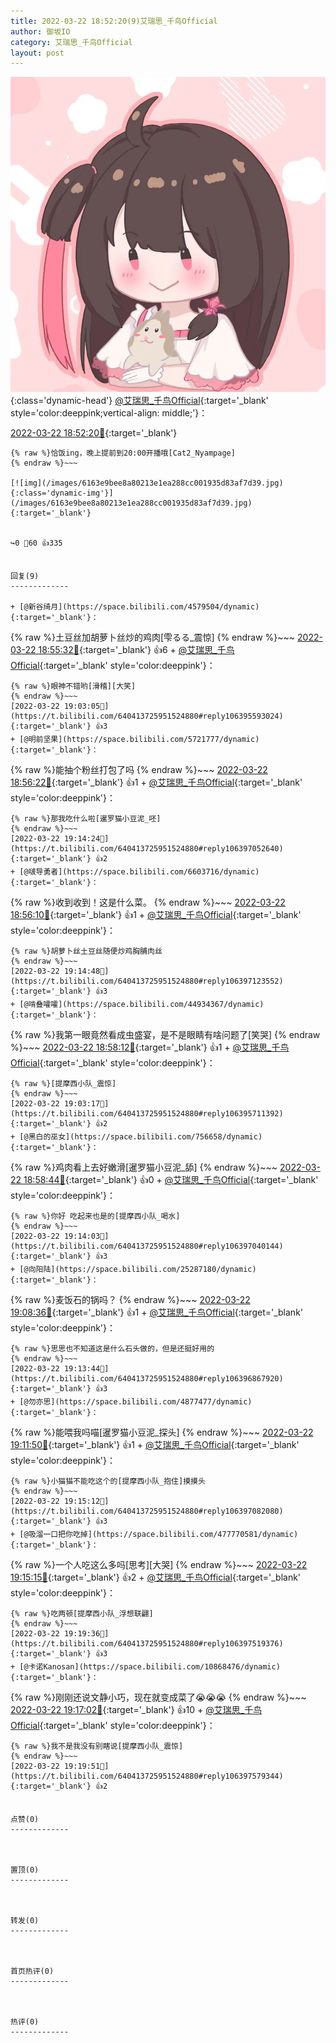 ```yaml
---
title: 2022-03-22 18:52:20(9)艾瑞思_千鸟Official
author: 御坂IO
category: 艾瑞思_千鸟Official
layout: post
---
```


![img](/images/7e08840c56f251de28bdf766b647bd5fe9a5d50a.jpg){:class='dynamic-head'}
[@艾瑞思_千鸟Official](https://space.bilibili.com/1090010845/dynamic){:target='_blank' style='color:deeppink;vertical-align: middle;'}：

[2022-03-22 18:52:20🔗](https://t.bilibili.com/640413725951524880){:target='_blank'}

~~~
{% raw %}恰饭ing，晚上提前到20:00开播哦[Cat2_Nyampage]
{% endraw %}~~~

[![img](/images/6163e9bee8a80213e1ea288cc001935d83af7d39.jpg){:class='dynamic-img'}](/images/6163e9bee8a80213e1ea288cc001935d83af7d39.jpg){:target='_blank'}


↪️0 💬60 👍335


回复(9)
-------------

+ [@新谷绮月](https://space.bilibili.com/4579504/dynamic){:target='_blank'}：
~~~
{% raw %}土豆丝加胡萝卜丝炒的鸡肉[雫るる_震惊]
{% endraw %}~~~
[2022-03-22 18:55:32🔗](https://t.bilibili.com/640413725951524880#reply106394827600){:target='_blank'} 👍6
    + [@艾瑞思_千鸟Official](https://space.bilibili.com/1090010845/dynamic){:target='_blank' style='color:deeppink'}：
~~~
{% raw %}眼神不错哟[滑稽][大笑]
{% endraw %}~~~
[2022-03-22 19:03:05🔗](https://t.bilibili.com/640413725951524880#reply106395593024){:target='_blank'} 👍3
+ [@明前坚果](https://space.bilibili.com/5721777/dynamic){:target='_blank'}：
~~~
{% raw %}能抽个粉丝打包了吗
{% endraw %}~~~
[2022-03-22 18:56:22🔗](https://t.bilibili.com/640413725951524880#reply106394859760){:target='_blank'} 👍1
    + [@艾瑞思_千鸟Official](https://space.bilibili.com/1090010845/dynamic){:target='_blank' style='color:deeppink'}：
~~~
{% raw %}那我吃什么啦[暹罗猫小豆泥_呸]
{% endraw %}~~~
[2022-03-22 19:14:24🔗](https://t.bilibili.com/640413725951524880#reply106397052640){:target='_blank'} 👍2
+ [@啵导勇者](https://space.bilibili.com/6603716/dynamic){:target='_blank'}：
~~~
{% raw %}收到收到！这是什么菜。
{% endraw %}~~~
[2022-03-22 18:56:10🔗](https://t.bilibili.com/640413725951524880#reply106394967232){:target='_blank'} 👍1
    + [@艾瑞思_千鸟Official](https://space.bilibili.com/1090010845/dynamic){:target='_blank' style='color:deeppink'}：
~~~
{% raw %}胡萝卜丝土豆丝随便炒鸡胸脯肉丝
{% endraw %}~~~
[2022-03-22 19:14:48🔗](https://t.bilibili.com/640413725951524880#reply106397123552){:target='_blank'} 👍3
+ [@啃叠嚯嚯](https://space.bilibili.com/44934367/dynamic){:target='_blank'}：
~~~
{% raw %}我第一眼竟然看成虫盛宴，是不是眼睛有啥问题了[笑哭]
{% endraw %}~~~
[2022-03-22 18:58:12🔗](https://t.bilibili.com/640413725951524880#reply106395089696){:target='_blank'} 👍1
    + [@艾瑞思_千鸟Official](https://space.bilibili.com/1090010845/dynamic){:target='_blank' style='color:deeppink'}：
~~~
{% raw %}[提摩西小队_震惊]
{% endraw %}~~~
[2022-03-22 19:03:17🔗](https://t.bilibili.com/640413725951524880#reply106395711392){:target='_blank'} 👍2
+ [@黑白的巫女](https://space.bilibili.com/756658/dynamic){:target='_blank'}：
~~~
{% raw %}鸡肉看上去好嫩滑[暹罗猫小豆泥_舔]
{% endraw %}~~~
[2022-03-22 18:58:44🔗](https://t.bilibili.com/640413725951524880#reply106395160320){:target='_blank'} 👍0
    + [@艾瑞思_千鸟Official](https://space.bilibili.com/1090010845/dynamic){:target='_blank' style='color:deeppink'}：
~~~
{% raw %}你好 吃起来也是的[提摩西小队_喝水]
{% endraw %}~~~
[2022-03-22 19:14:03🔗](https://t.bilibili.com/640413725951524880#reply106397040144){:target='_blank'} 👍3
+ [@向阳陆](https://space.bilibili.com/25287180/dynamic){:target='_blank'}：
~~~
{% raw %}麦饭石的锅吗？
{% endraw %}~~~
[2022-03-22 19:08:36🔗](https://t.bilibili.com/640413725951524880#reply106396301088){:target='_blank'} 👍1
    + [@艾瑞思_千鸟Official](https://space.bilibili.com/1090010845/dynamic){:target='_blank' style='color:deeppink'}：
~~~
{% raw %}思思也不知道这是什么石头做的，但是还挺好用的
{% endraw %}~~~
[2022-03-22 19:13:44🔗](https://t.bilibili.com/640413725951524880#reply106396867920){:target='_blank'} 👍3
+ [@勿亦思](https://space.bilibili.com/4877477/dynamic){:target='_blank'}：
~~~
{% raw %}能喂我吗喵[暹罗猫小豆泥_探头]
{% endraw %}~~~
[2022-03-22 19:11:50🔗](https://t.bilibili.com/640413725951524880#reply106396639760){:target='_blank'} 👍1
    + [@艾瑞思_千鸟Official](https://space.bilibili.com/1090010845/dynamic){:target='_blank' style='color:deeppink'}：
~~~
{% raw %}小猫猫不能吃这个的[提摩西小队_抱住]摸摸头
{% endraw %}~~~
[2022-03-22 19:15:12🔗](https://t.bilibili.com/640413725951524880#reply106397082080){:target='_blank'} 👍3
+ [@吸溜一口把你吃掉](https://space.bilibili.com/477770581/dynamic){:target='_blank'}：
~~~
{% raw %}一个人吃这么多吗[思考][大哭]
{% endraw %}~~~
[2022-03-22 19:15:15🔗](https://t.bilibili.com/640413725951524880#reply106397143712){:target='_blank'} 👍2
    + [@艾瑞思_千鸟Official](https://space.bilibili.com/1090010845/dynamic){:target='_blank' style='color:deeppink'}：
~~~
{% raw %}吃两顿[提摩西小队_浮想联翩]
{% endraw %}~~~
[2022-03-22 19:19:36🔗](https://t.bilibili.com/640413725951524880#reply106397519376){:target='_blank'} 👍3
+ [@卡诺Kanosan](https://space.bilibili.com/10868476/dynamic){:target='_blank'}：
~~~
{% raw %}刚刚还说文静小巧，现在就变成菜了😭😭😭
{% endraw %}~~~
[2022-03-22 19:17:02🔗](https://t.bilibili.com/640413725951524880#reply106397308128){:target='_blank'} 👍10
    + [@艾瑞思_千鸟Official](https://space.bilibili.com/1090010845/dynamic){:target='_blank' style='color:deeppink'}：
~~~
{% raw %}我不是我没有别瞎说[提摩西小队_震惊]
{% endraw %}~~~
[2022-03-22 19:19:51🔗](https://t.bilibili.com/640413725951524880#reply106397579344){:target='_blank'} 👍2


点赞(0)
-------------



置顶(0)
-------------



转发(0)
-------------



首页热评(0)
-------------



热评(0)
-------------



